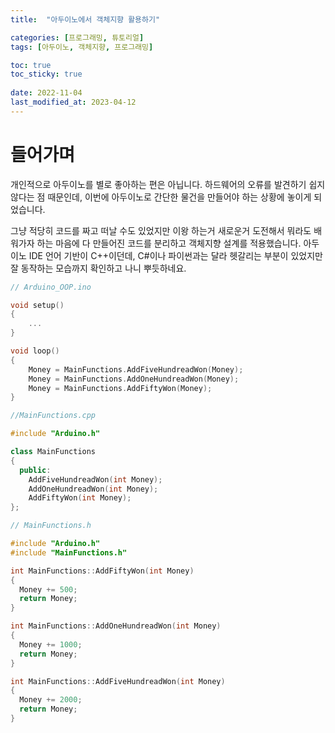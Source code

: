 ```yaml
---
title:  "아두이노에서 객체지향 활용하기"

categories: [프로그래밍, 튜토리얼]
tags: [아두이노, 객체지향, 프로그래밍]

toc: true
toc_sticky: true
 
date: 2022-11-04
last_modified_at: 2023-04-12
---
```


# **들어가며**

개인적으로 아두이노를 별로 좋아하는 편은 아닙니다. 하드웨어의 오류를 발견하기 쉽지 않다는 점 때문인데, 이번에 아두이노로 간단한 물건을 만들어야 하는 상황에 놓이게 되었습니다.

그냥 적당히 코드를 짜고 떠날 수도 있었지만 이왕 하는거 새로운거 도전해서 뭐라도 배워가자 하는 마음에 다 만들어진 코드를 분리하고 객체지향 설계를 적용했습니다. 아두이노 IDE 언어 기반이 C++이던데, C#이나 파이썬과는 달라 헷갈리는 부분이 있었지만 잘 동작하는 모습까지 확인하고 나니 뿌듯하네요.

```cpp
// Arduino_OOP.ino

void setup()
{
    ...
}

void loop()
{
    Money = MainFunctions.AddFiveHundreadWon(Money);
    Money = MainFunctions.AddOneHundreadWon(Money);
    Money = MainFunctions.AddFiftyWon(Money);
}
```

```cpp
//MainFunctions.cpp

#include "Arduino.h"

class MainFunctions
{
  public:
    AddFiveHundreadWon(int Money);
    AddOneHundreadWon(int Money);
    AddFiftyWon(int Money);
};
```

```cpp
// MainFunctions.h

#include "Arduino.h"
#include "MainFunctions.h"

int MainFunctions::AddFiftyWon(int Money)
{
  Money += 500;
  return Money;
}

int MainFunctions::AddOneHundreadWon(int Money)
{
  Money += 1000;
  return Money;
}

int MainFunctions::AddFiveHundreadWon(int Money)
{
  Money += 2000;
  return Money;
}
```